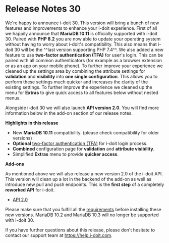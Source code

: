 # Release Notes 30

We're happy to announce i-doit 30. This version will bring a bunch of new features and improvements to enhance your i-doit experience. First of all we happily announce that **MariaDB 10.11** is officially supported with i-doit 30. Paired with **PHP 8.2** you are now able to update your operating system without having to worry about i-doit's compatibility.
This also means that i-doit 30 will be the ^^last version supporting PHP 7.4^^.
We also added a new feature to use **two-factor authentication (TFA)** for user's login. This can be paired with all common authenticators (for example as a browser extension or as an app on your mobile phone). To further improve your experience we cleaned up the settings area by combining the attribute settings for **validation** and **visibility** into **one single configuration**. This allows you to perform these settings much quicker and increases the clarity of the existing settings. To further improve the experience we cleaned up the menu for **Extras** to give quick access to all features below without nested menus.

Alongside i-doit 30 we will also launch **API version 2.0**. You will find more information below in the add-on section of our release notes.

**Highlights in this release**

-   New **MariaDB 10.11** compatibility. (please check compatibility for older versions)
-   **Optional** [two-factor authentication (TFA)](../../benutzerauthentifizierung-und-verwaltung/2fa/index.md) for i-doit login process.
-   **Combined** configuration page for **validation** and **attribute visibility**.
-   Simplified **Extras** menu to provide **quicker access**.

**Add-ons**

As mentioned above we will also release a new version 2.0 of the i-doit API. This version will clean up a lot in the backend of the add-on as well as introduce new pull and push endpoints. This is the **first step** of a completely **reworked API** for i-doit.

-   [API 2.0](../../i-doit-add-ons/api/index.md)

Please make sure that you fulfill all the [requirements](../../installation/systemvoraussetzungen.md) before installing these new versions. MariaDB 10.2 and MariaDB 10.3 will no longer be supported with i-doit 30.

If you have further questions about this release, please don't hesitate to contact our support team at <https://help.i-doit.com>.
